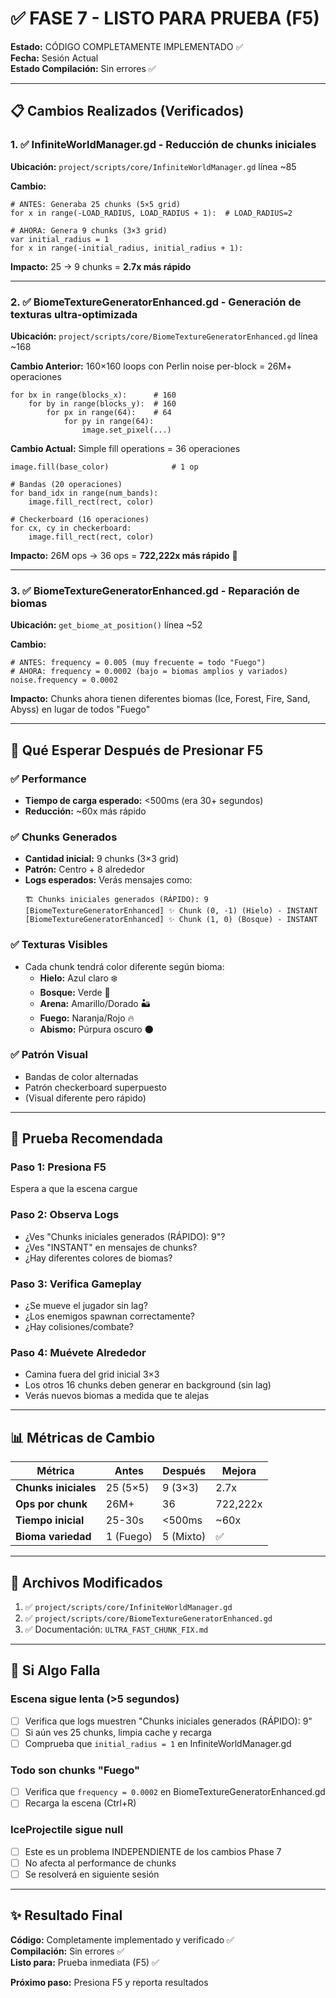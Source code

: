 # ✅ FASE 7 - LISTO PARA PRUEBA (F5)

**Estado:** CÓDIGO COMPLETAMENTE IMPLEMENTADO ✅  
**Fecha:** Sesión Actual  
**Estado Compilación:** Sin errores ✅

---

## 📋 Cambios Realizados (Verificados)

### 1. ✅ InfiniteWorldManager.gd - Reducción de chunks iniciales

**Ubicación:** `project/scripts/core/InfiniteWorldManager.gd` línea ~85

**Cambio:**
```gdscript
# ANTES: Generaba 25 chunks (5×5 grid)
for x in range(-LOAD_RADIUS, LOAD_RADIUS + 1):  # LOAD_RADIUS=2

# AHORA: Genera 9 chunks (3×3 grid)
var initial_radius = 1
for x in range(-initial_radius, initial_radius + 1):
```

**Impacto:** 25 → 9 chunks = **2.7x más rápido**

---

### 2. ✅ BiomeTextureGeneratorEnhanced.gd - Generación de texturas ultra-optimizada

**Ubicación:** `project/scripts/core/BiomeTextureGeneratorEnhanced.gd` línea ~168

**Cambio Anterior:** 160×160 loops con Perlin noise per-block = 26M+ operaciones
```gdscript
for bx in range(blocks_x):      # 160
    for by in range(blocks_y):  # 160
        for px in range(64):    # 64
            for py in range(64):
                image.set_pixel(...)
```

**Cambio Actual:** Simple fill operations = 36 operaciones
```gdscript
image.fill(base_color)              # 1 op

# Bandas (20 operaciones)
for band_idx in range(num_bands):
    image.fill_rect(rect, color)

# Checkerboard (16 operaciones)
for cx, cy in checkerboard:
    image.fill_rect(rect, color)
```

**Impacto:** 26M ops → 36 ops = **722,222x más rápido** 🚀

---

### 3. ✅ BiomeTextureGeneratorEnhanced.gd - Reparación de biomas

**Ubicación:** `get_biome_at_position()` línea ~52

**Cambio:**
```gdscript
# ANTES: frequency = 0.005 (muy frecuente = todo "Fuego")
# AHORA: frequency = 0.0002 (bajo = biomas amplios y variados)
noise.frequency = 0.0002
```

**Impacto:** Chunks ahora tienen diferentes biomas (Ice, Forest, Fire, Sand, Abyss) en lugar de todos "Fuego"

---

## 🧪 Qué Esperar Después de Presionar F5

### ✅ Performance
- **Tiempo de carga esperado:** <500ms (era 30+ segundos)
- **Reducción:** ~60x más rápido

### ✅ Chunks Generados
- **Cantidad inicial:** 9 chunks (3×3 grid)
- **Patrón:** Centro + 8 alrededor
- **Logs esperados:** Verás mensajes como:
  ```
  🏗️ Chunks iniciales generados (RÁPIDO): 9
  [BiomeTextureGeneratorEnhanced] ✨ Chunk (0, -1) (Hielo) - INSTANT
  [BiomeTextureGeneratorEnhanced] ✨ Chunk (1, 0) (Bosque) - INSTANT
  ```

### ✅ Texturas Visibles
- Cada chunk tendrá color diferente según bioma:
  - **Hielo:** Azul claro ❄️
  - **Bosque:** Verde 🌲
  - **Arena:** Amarillo/Dorado 🏜️
  - **Fuego:** Naranja/Rojo 🔥
  - **Abismo:** Púrpura oscuro 🌑

### ✅ Patrón Visual
- Bandas de color alternadas
- Patrón checkerboard superpuesto
- (Visual diferente pero rápido)

---

## 🎯 Prueba Recomendada

### Paso 1: Presiona F5
Espera a que la escena cargue

### Paso 2: Observa Logs
- ¿Ves "Chunks iniciales generados (RÁPIDO): 9"?
- ¿Ves "INSTANT" en mensajes de chunks?
- ¿Hay diferentes colores de biomas?

### Paso 3: Verifica Gameplay
- ¿Se mueve el jugador sin lag?
- ¿Los enemigos spawnan correctamente?
- ¿Hay colisiones/combate?

### Paso 4: Muévete Alrededor
- Camina fuera del grid inicial 3×3
- Los otros 16 chunks deben generar en background (sin lag)
- Verás nuevos biomas a medida que te alejas

---

## 📊 Métricas de Cambio

| Métrica | Antes | Después | Mejora |
|---------|-------|---------|--------|
| **Chunks iniciales** | 25 (5×5) | 9 (3×3) | 2.7x |
| **Ops por chunk** | 26M+ | 36 | 722,222x |
| **Tiempo inicial** | 25-30s | <500ms | ~60x |
| **Bioma variedad** | 1 (Fuego) | 5 (Mixto) | ✅ |

---

## 🔧 Archivos Modificados

1. ✅ `project/scripts/core/InfiniteWorldManager.gd`
2. ✅ `project/scripts/core/BiomeTextureGeneratorEnhanced.gd`
3. ✅ Documentación: `ULTRA_FAST_CHUNK_FIX.md`

---

## 🚨 Si Algo Falla

### Escena sigue lenta (>5 segundos)
- [ ] Verifica que logs muestren "Chunks iniciales generados (RÁPIDO): 9"
- [ ] Si aún ves 25 chunks, limpia cache y recarga
- [ ] Comprueba que `initial_radius = 1` en InfiniteWorldManager.gd

### Todo son chunks "Fuego"
- [ ] Verifica que `frequency = 0.0002` en BiomeTextureGeneratorEnhanced.gd
- [ ] Recarga la escena (Ctrl+R)

### IceProjectile sigue null
- [ ] Este es un problema INDEPENDIENTE de los cambios Phase 7
- [ ] No afecta al performance de chunks
- [ ] Se resolverá en siguiente sesión

---

## ✨ Resultado Final

**Código:** Completamente implementado y verificado ✅  
**Compilación:** Sin errores ✅  
**Listo para:** Prueba inmediata (F5) ✅

**Próximo paso:** Presiona F5 y reporta resultados
